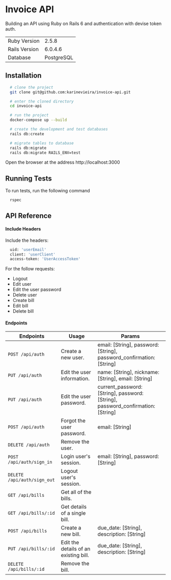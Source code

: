 # Invoice API

Building an API using Ruby on Rails 6 and authentication with devise token auth.

<table>
  <tr>
    <td>Ruby Version</td>
    <td>2.5.8</td>
  </tr>
  <tr>
    <td>Rails Version</td>
    <td>6.0.4.6</td>
  </tr>
  <tr>
    <td>Database</td>
    <td>PostgreSQL</td>
  </tr>
</table>

## Installation

```bash
  # clone the project
  git clone git@github.com:karinevieira/invoice-api.git

  # enter the cloned directory
  cd invoice-api

  # run the project
  docker-compose up --build

  # create the development and test databases
  rails db:create

  # migrate tables to database
  rails db:migrate
  rails db:migrate RAILS_ENV=test
```
Open the browser at the address http://localhost:3000

## Running Tests

To run tests, run the following command

```bash
  rspec
```

## API Reference

#### Include Headers

Include the headers:

```bash
  uid: 'userEmail'
  client: 'userClient'
  access-token: 'UserAccessToken'
```
For the follow requests:
- Logout
- Edit user
- Edit the user password
- Delete user
- Create bill
- Edit bill
- Delete bill

#### Endpoints

| Endpoints                 | Usage                                  | Params                                          |
|---------------------------|----------------------------------------|-------------------------------------------------|
| ``POST /api/auth``        | Create a new user.                     | email: [String], password: [String], password_confirmation: [String]   |
| ``PUT /api/auth``         | Edit the user information.             | name: [String], nickname: [String], email: [String]                    |
| ``PUT /api/auth``         | Edit the user password.                | current_password: [String], password: [String], password_confirmation: [String]|
| ``POST /api/auth``        | Forgot the user password.             | email: [String]                                                         |
| ``DELETE /api/auth``      | Remove the user.                       |                                                                        |
| ``POST /api/auth/sign_in``| Login user's session.                  | email: [String], password: [String]                                    |
| ``DELETE /api/auth/sign_out`` | Logout user's session.             |                                                                        |
| ``GET /api/bills``           | Get all of the bills.         |                                                                        |
| ``GET /api/bills/:id``       | Get details of a single bill. |                                                                        |
| ``POST /api/bills``          | Create a new bill.            | due_date: [String], description: [String]                                        |
| ``PUT /api/bills/:id``       | Edit the details of an existing bill. | due_date: [String], description: [String]                                |
| ``DELETE /api/bills/:id``    | Remove the bill.                      |                                                                |
